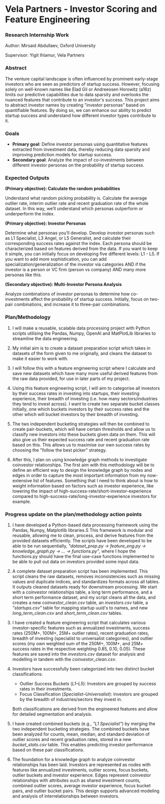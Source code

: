# Vela Partners - Investor Scoring and Feature Engineering
### Research Internship Work
Author: Mirsaid Abdullaev, Oxford University

Supervisor: Yigit Ihlamur, Vela Partners

### Abstract

The venture capital landscape is often influenced by prominent early-stage investors who are seen as predictors of startup success. However, focusing solely on well-known names like Elad Gil or Andreessen Horowitz (a16z) limits our predictive capabilities due to data sparsity and overlooks the nuanced features that contribute to an investor's success. This project aims to abstract investor names by creating "investor personas" based on quantifiable features. By doing so, we can enhance our ability to predict startup success and understand how different investor types contribute to it.

### Goals

- **Primary goal**: Define investor personas using quantitative features extracted from investment data, thereby reducing data sparsity and improving prediction models for startup success.
- **Secondary goal**: Analyze the impact of co-investments between different investor personas on the probability of startup success.

### Expected Outputs

**(Primary objective): Calculate the random probabilities**

Understand what random picking probability is. Calculate the average outlier rate, interim outlier rate and recent graduation rate of the whole dataset. In this way, we’ll understand which personas outperform or underperform the index. 

**(Primary objective): Investor Personas**

Determine what personas you’ll develop. Develop investor personas such as L1 Specialist, L3 Angel, or L5 Generalist, and calculate their corresponding success rates against the index. 
Each persona should be characterized based on features derived from the data. If you want to keep it simple, you can initially focus on developing five different levels: L1 - L5. If you want to add more sophistication, you can add specialization/generalization of the investor via categories AND if the investor is a person or VC firm (person vs company) AND many more personas like this. 

**(Secondary objective): Multi-Investor Persona Analysis**

Analyze combinations of investor personas to determine how co-investments affect the probability of startup success. Initially, focus on two-pair combinations, and increase it to three-pair combinations. 

### Plan/Methodology

1. I will make a reusable, scalable data processing project with Python scripts utilising the Pandas, Numpy, OpenAI and MatPlotLib libraries to streamline the data engineering.

2. My initial aim is to create a dataset preparation script which takes in datasets of the form given to me originally, and cleans the dataset to make it easier to work with.

3. I will follow this with a feature engineering script where I calculate and save new datasets which have many more useful derived features from the raw data provided, for use in later parts of my project.

4. Using this feature engineering script, I will aim to categorise all investors by their success rates in investing into startups, their investing experience, their breadth of investing (i.e. how many sectors/industries they tend to invest across). I want to create two separate bucket classes initially, one which buckets investors by their success rates and the other which will bucket investors by their breadth of investing.

5. The two independent bucketing strategies will then be combined to create pair-buckets, which will have certain thresholds and allow us to classify new investors into these buckets given data on them. This will also give us their expected success rate and recent graduation rate based on this. This allows us to maximise our own success rates by choosing the "follow the best picker" strategy.

6. After this, I plan on using knowledge graph methods to investigate coinvestor relationships. The first aim with this methodology will be to define an efficient way to design the knowledge graph by nodes and edges in order to capture the most important information from my now-extensive list of features. Something that I need to think about is how to weight information based on factors such as investor experience, like lowering the impact of high-success-rate/short-investor-experience compared to high-success-rate/long-investor-experience investors for example.


### Progress update on the plan/methodology action points

1) I have developed a Python-based data processing framework using the Pandas, Numpy, Matplotlib libraries.S This framework is modular and reusable, allowing me to clean, process, and derive features from the provided datasets efficiently. The scripts have been developed to be able to be run sequentially, *"dataset_prep.py -> feature_eng.py -> knowledge_graph.py -> ... -> functions.py"*, where I hope the functions.py should have the final use-case functions implemented to be able to pull out data on investors provided some input data.

2) A complete dataset preparation script has been implemented. This script cleans the raw datasets, removes inconsistencies such as missing values and duplicate indices, and standardizes formats across all tables. It outputs cleaned datasets ready for downstream processing. We start with a coinvestor relationships table, a long term performance, and a short term performance dataset, and my script cleans all the data, and creates a new *coinvestor_clean.csv* table, an *investors.csv* table, a *"startups.csv"* table for mapping startup uuid's to names, and new *long_term_clean.csv* and *short_term_clean.csv* tables. 

3) I have created a feature engineering script that calculates various investor-specific features such as annualized investments, success rates (250M+, 100M+, 25M+ outlier rates), recent graduation rates, breadth of investing (specialist to universalist categories), and outlier scores (my own weighted sum of the 250M+, 100M+, and 25M+ success rates in the respective weighting 0.85, 0.10, 0.05). These features are saved into the *investors.csv* dataset for analysis and modelling in tandem with the *coinvestor_clean.csv*.

4) Investors have successfully been categorized into two distinct bucket classifications:
    - Outlier Success Buckets (*L1–L5*): Investors are grouped by success rates in their investments.
    - Focus Classification (*Specialist–Universalist*): Investors are grouped by the breadth of industries/sectors they invest in. 

    Both classifications are derived from the engineered features and allow for detailed segmentation and analysis.

5) I have created combined buckets (e.g., *"L1 Specialist"*) by merging the two independent bucketing strategies. The combined buckets have been analyzed for counts, mean, median, and standard deviation of outlier scores and recent graduation rates, stored in a new *bucket_stats.csv* table. This enables predicting investor performance based on these pair classifications.

6) The foundation for a knowledge graph to analyze coinvestor relationships has been laid. Investors are represented as nodes with features like annualized investments, outlier scores, focus buckets, outlier buckets and investor experience. Edges represent coinvestor relationships with attributes such as shared investment counts, combined outlier scores, average investor experience, focus bucket pairs, and outlier bucket pairs. This design supports advanced modeling and analysis of interrelationships between investors.

